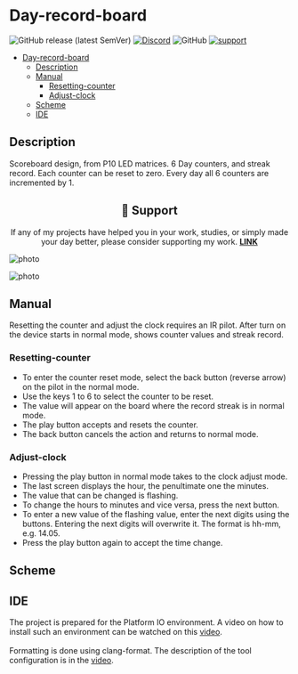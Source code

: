 # Day-record-board

![GitHub release (latest SemVer)](https://img.shields.io/github/v/release/InzynierDomu/Day-record-board?style=flat-square)
<a href="https://discord.gg/KmW6mHdg">![Discord](https://img.shields.io/discord/815929748882587688?logo=discord&logoColor=green&style=flat-square)</a>
![GitHub](https://img.shields.io/github/license/InzynierDomu/Day-record-board?style=flat-square)
<a href="https://tipo.live/p/inzynierdomu">![support](https://img.shields.io/badge/support-tipo.live-yellow?style=flat-square)</a>

- [Day-record-board](#Day-record-board)
  - [Description](#description)
  - [Manual](#manual)
    - [Resetting-counter](#Resetting-counter)
    - [Adjust-clock](#Adjust-clock)
  - [Scheme](#scheme)
  - [IDE](#ide)

## Description
Scoreboard design, from P10 LED matrices. 6 Day counters, and streak record. Each counter can be reset to zero. Every day all 6 counters are incremented by 1.

<div align="center">
<h2>💖 Support</h2>

<p>If any of my projects have helped you in your work, studies, or simply made your day better, please consider supporting my work. <strong><a href="https://tipo.live/p/inzynierdomu">LINK</a></strong></p>
</div>

![photo](https://github.com/InzynierDomu/Day-record-board/blob/main/foto.jpg)

![photo](https://github.com/InzynierDomu/Day-record-board/blob/main/foto2.jpg)

## Manual

Resetting the counter and adjust the clock requires an IR pilot.
After turn on the device starts in normal mode, shows counter values ​​and streak record.

### Resetting-counter

- To enter the counter reset mode, select the back button (reverse arrow) on the pilot in the normal mode.
- Use the keys 1 to 6 to select the counter to be reset.
- The value will appear on the board where the record streak is in normal mode.
- The play button accepts and resets the counter.
- The back button cancels the action and returns to normal mode.

### Adjust-clock

- Pressing the play button in normal mode takes to the clock adjust mode.
- The last screen displays the hour, the penultimate one the minutes.
- The value that can be changed is flashing.
- To change the hours to minutes and vice versa, press the next button.
- To enter a new value of the flashing value, enter the next digits using the buttons. Entering the next digits will overwrite it. The format is hh-mm, e.g. 14.05.
- Press the play button again to accept the time change.

## Scheme
## IDE
The project is prepared for the Platform IO environment. A video on how to install such an environment can be watched on this [video](https://youtu.be/Em9NuebT2Kc).
<br><br>
Formatting is done using clang-format. The description of the tool configuration is in the [video](https://youtu.be/xxuaOG0WjIE).

